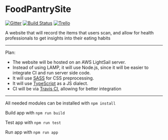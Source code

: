 # FoodPantrySite
[![Gitter](https://badges.gitter.im/LHSDevTeam/FoodPantrySite.svg)](https://gitter.im/LHSDevTeam/FoodPantrySite?utm_source=badge&utm_medium=badge&utm_campaign=pr-badge) [![Build Status](https://travis-ci.com/LHSDevTeam/FoodPantrySite.svg?branch=develop)](https://travis-ci.com/LHSDevTeam/FoodPantrySite) [![Trello](https://img.shields.io/static/v1?label=trello&message=FoodPantrySite&color=blue&logo=trello)](https://trello.com/b/VSWcyiPr/foodpantrysite)

A website that will record the items that users scan, and allow for health professionals to get insights into their eating habits

---

Plan:
- The website will be hosted on an AWS LightSail server.
- Instead of using LAMP, it will use Node.js, since it will be easier to integrate CI and run server side code.
- It will use [SASS](https://sass-lang.com/) for CSS preprocessing.
- It will use [TypeScript](https://www.typescriptlang.org/) as a JS dialect.
- CI will be via [Travis CI](https://travis-ci.com/LHSDevTeam/FoodPantrySite), allowing for better integration

---

All needed modules can be installed with `npm install`

Build app with `npm run build`

Test app with `npm run test`

Run app with `npm run app`
